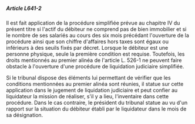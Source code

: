 ##### Article L641-2

Il est fait application de la procédure simplifiée prévue au chapitre IV du présent titre si l'actif du débiteur ne comprend pas de bien immobilier et si le nombre de ses salariés au cours des six mois précédant l'ouverture de la procédure ainsi que son chiffre d'affaires hors taxes sont égaux ou inférieurs à des seuils fixés par décret. Lorsque le débiteur est une personne physique, seule la première condition est requise. Toutefois, les droits mentionnés au premier alinéa de l'article L. 526-1 ne peuvent faire obstacle à l'ouverture d'une procédure de liquidation judiciaire simplifiée.

Si le tribunal dispose des éléments lui permettant de vérifier que les conditions mentionnées au premier alinéa sont réunies, il statue sur cette application dans le jugement de liquidation judiciaire et peut confier au liquidateur la mission de réaliser, s'il y a lieu, l'inventaire dans cette procédure. Dans le cas contraire, le président du tribunal statue au vu d'un rapport sur la situation du débiteur établi par le liquidateur dans le mois de sa désignation.

